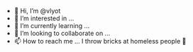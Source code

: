 - 👋 Hi, I’m @vlyot
- 👀 I’m interested in ...
- 🌱 I’m currently learning ...
- 💞️ I’m looking to collaborate on ...
- 📫 How to reach me ...
 I throw bricks at homeless people 🧱
<!---
vlyot/vlyot is a ✨ special ✨ repository because its `README.md` (this file) appears on your GitHub profile.
You can click the Preview link to take a look at your changes.
--->
